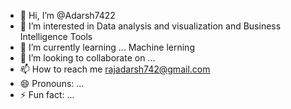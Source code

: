 - 👋 Hi, I’m @Adarsh7422
- 👀 I’m interested in Data analysis and visualization and Business Intelligence Tools
- 🌱 I’m currently learning ... Machine lerning
- 💞️ I’m looking to collaborate on ...
- 📫 How to reach me  rajadarsh742@gmail.com
- 😄 Pronouns: ...
- ⚡ Fun fact: ...

<!---
Adarsh7422/Adarsh7422 is a ✨ special ✨ repository because its `README.md` (this file) appears on your GitHub profile.
You can click the Preview link to take a look at your changes.
--->
